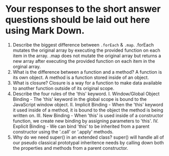 # Your responses to the short answer questions should be laid out here using Mark Down.
1. Describe the biggest difference between `.forEach` & `.map`.
    .forEach mutates the original array by executing the provided function on each item in the array.
    .map does not mutate the original array but returns a new array after executing the provided function on each item in the orginal array.
2. What is the difference between a function and a method?
    A function is its own object. A method is a function stored inside of an object.
3. What is closure?
    Closure is a way for a function to make data available to another function outside of its original scope.
4. Describe the four rules of the 'this' keyword.
    I. Window/Global Object Binding - 
        The 'this' keyword in the global scope is bound to the JavaScript window object.
    II. Implicit Binding -
        When the 'this' keyword it used inside of a method, it is bound to the object the method is being written on.
    III. New Binding - 
        When 'this' is used inside of a constructor function, we create new binding by assigning parameters to 'this'.
    IV. Explicit Binding -
        We can bind 'this' to be inherited from a parent constructor using the '.call' or '.apply' methods.
5. Why do we need super() in an extended class?
    super() will handle all of our pseudo classical prototypal inheritence needs by calling down both the properties and methods from a parent constructor.
